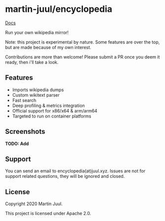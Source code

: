 # martin-juul/encyclopedia

[Docs](/docs/README.md)

Run your own wikipedia mirror!

Note: this project is experimental by nature. Some features are over the top, but are made because of my own interest.

Contributions are more than welcome! Please submit a PR once you deem it ready, then i'll take a look.

## Features

+ Imports wikipedia dumps
+ Custom wikitext parser
+ Fast search
+ Deep profiling & metrics integration
+ Official support for x86/x64 & arm/arm64
+ Targeted to run on container platforms

## Screenshots

**TODO: Add**

## Support

You can send an email to encyclopedia(at)juul.xyz. Issues are not for support related questions, they will be ignored and closed.

## License

Copyright 2020 Martin Juul.

This project is licensed under Apache 2.0.

